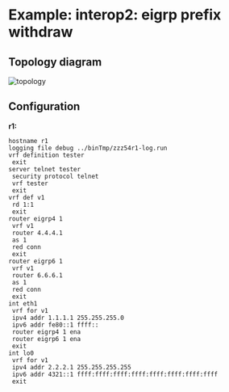 # Example: interop2: eigrp prefix withdraw

## **Topology diagram**

![topology](/img/intop2-eigrp02.tst.png)

## **Configuration**

**r1:**
```
hostname r1
logging file debug ../binTmp/zzz54r1-log.run
vrf definition tester
 exit
server telnet tester
 security protocol telnet
 vrf tester
 exit
vrf def v1
 rd 1:1
 exit
router eigrp4 1
 vrf v1
 router 4.4.4.1
 as 1
 red conn
 exit
router eigrp6 1
 vrf v1
 router 6.6.6.1
 as 1
 red conn
 exit
int eth1
 vrf for v1
 ipv4 addr 1.1.1.1 255.255.255.0
 ipv6 addr fe80::1 ffff::
 router eigrp4 1 ena
 router eigrp6 1 ena
 exit
int lo0
 vrf for v1
 ipv4 addr 2.2.2.1 255.255.255.255
 ipv6 addr 4321::1 ffff:ffff:ffff:ffff:ffff:ffff:ffff:ffff
 exit
```
